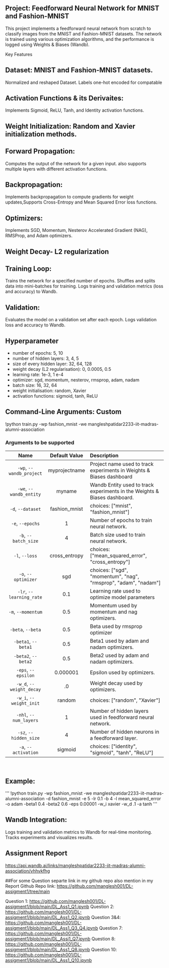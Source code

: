 ## Project: Feedforward Neural Network for MNIST and Fashion-MNIST
This project implements a feedforward neural network from scratch to classify images from the MNIST and Fashion-MNIST datasets. The network is trained using various optimization algorithms, and the performance is logged using Weights & Biases (Wandb).

Key Features
## Dataset: MNIST and Fashion-MNIST datasets.
Normalized and reshaped Dataset.
Labels one-hot encoded for compatable

## Activation Functions & its Derivaites:
Implements Sigmoid, ReLU, Tanh, and Identity activation functions.

## Weight Initialization: Random and Xavier initialization methods.

## Forward Propagation:
 Computes the output of the network for a given input.
 also supports multiple layers with different activation functions.

## Backpropagation:
Implements backpropagation to compute gradients for weight updates,Supports Cross-Entropy and Mean Squared Error loss functions.

## Optimizers:
Implements SGD, Momentum, Nesterov Accelerated Gradient (NAG), RMSProp, and Adam optimizers.
## Weight Decay-  L2 regularization

## Training Loop:
Trains the network for a specified number of epochs.
Shuffles and splits data into mini-batches for training.
Logs training and validation metrics (loss and accuracy) to Wandb.

## Validation:
Evaluates the model on a validation set after each epoch.
Logs validation loss and accuracy to Wandb.

## Hyperparameter
- number of epochs: 5, 10
- number of hidden layers:  3, 4, 5
- size of every hidden layer:  32, 64, 128
- weight decay (L2 regularisation): 0, 0.0005,  0.5
- learning rate: 1e-3, 1 e-4 
- optimizer:  sgd, momentum, nesterov, rmsprop, adam, nadam
- batch size: 16, 32, 64
- weight initialisation: random, Xavier
- activation functions: sigmoid, tanh, ReLU

## Command-Line Arguments:  Custom 
!python train.py -wp fashion_mnist -we mangleshpatidar2233-iit-madras-alumni-association

### Arguments to be supported

| Name | Default Value | Description |
| :---: | :-------------: | :----------- |
| `-wp`, `--wandb_project` | myprojectname | Project name used to track experiments in Weights & Biases dashboard |
| `-we`, `--wandb_entity` | myname  | Wandb Entity used to track experiments in the Weights & Biases dashboard. |
| `-d`, `--dataset` | fashion_mnist | choices:  ["mnist", "fashion_mnist"] |
| `-e`, `--epochs` | 1 |  Number of epochs to train neural network.|
| `-b`, `--batch_size` | 4 | Batch size used to train neural network. | 
| `-l`, `--loss` | cross_entropy | choices:  ["mean_squared_error", "cross_entropy"] |
| `-o`, `--optimizer` | sgd | choices:  ["sgd", "momentum", "nag", "rmsprop", "adam", "nadam"] | 
| `-lr`, `--learning_rate` | 0.1 | Learning rate used to optimize model parameters | 
| `-m`, `--momentum` | 0.5 | Momentum used by momentum and nag optimizers. |
| `-beta`, `--beta` | 0.5 | Beta used by rmsprop optimizer | 
| `-beta1`, `--beta1` | 0.5 | Beta1 used by adam and nadam optimizers. | 
| `-beta2`, `--beta2` | 0.5 | Beta2 used by adam and nadam optimizers. |
| `-eps`, `--epsilon` | 0.000001 | Epsilon used by optimizers. |
| `-w_d`, `--weight_decay` | .0 | Weight decay used by optimizers. |
| `-w_i`, `--weight_init` | random | choices:  ["random", "Xavier"] | 
| `-nhl`, `--num_layers` | 1 | Number of hidden layers used in feedforward neural network. | 
| `-sz`, `--hidden_size` | 4 | Number of hidden neurons in a feedforward layer. |
| `-a`, `--activation` | sigmoid | choices:  ["identity", "sigmoid", "tanh", "ReLU"] |

<br>



## Example: 
'''
!python train.py -wp fashion_mnist -we mangleshpatidar2233-iit-madras-alumni-association -d fashion_mnist -e 5 -lr 0.1 -b 4 -l mean_squared_error -o adam -beta1 0.4 -beta2 0.6 -eps 0.00001 -w_i xavier -w_d .1 -a tanh
'''

## Wandb Integration:
Logs training and validation metrics to Wandb for real-time monitoring.
Tracks experiments and visualizes results.

## Assignment Report 
https://api.wandb.ai/links/mangleshpatidar2233-iit-madras-alumni-association/vhhvkfhg

##For some Question separte link in my github repo also mention in my Report
Github Repo link:  https://github.com/manglesh001/DL-assigment1/tree/main

Question 1: https://github.com/manglesh001/DL-assigment1/blob/main/DL_Ass1_Q1.ipynb
Question 2: https://github.com/manglesh001/DL-assigment1/blob/main/DL_Ass1_Q2.ipynb
Question 3&4:  https://github.com/manglesh001/DL-assigment1/blob/main/DL_Ass1_Q3_Q4.ipynb
Question 7: https://github.com/manglesh001/DL-assigment1/blob/main/DL_Assi1_Q7.ipynb
Question 8: https://github.com/manglesh001/DL-assigment1/blob/main/DL_Ass1_Q8.ipynb
Question 10:  https://github.com/manglesh001/DL-assigment1/blob/main/DL_Ass1_Q10.ipynb
